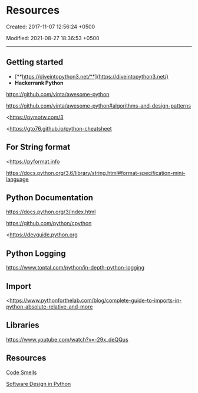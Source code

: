 # Resources

Created: 2017-11-07 12:56:24 +0500

Modified: 2021-08-27 18:36:53 +0500

---

## Getting started
-   [**https://diveintopython3.net/**](https://diveintopython3.net/)
-   **Hackerrank Python**

<https://github.com/vinta/awesome-python>

<https://github.com/vinta/awesome-python#algorithms-and-design-patterns>

<https://pymotw.com/3

<https://gto76.github.io/python-cheatsheet

## For String format

<https://pyformat.info

<https://docs.python.org/3.6/library/string.html#format-specification-mini-language>

## Python Documentation

<https://docs.python.org/3/index.html>

<https://github.com/python/cpython>

<https://devguide.python.org

## Python Logging

<https://www.toptal.com/python/in-depth-python-logging>

## Import

<https://www.pythonforthelab.com/blog/complete-guide-to-imports-in-python-absolute-relative-and-more

## Libraries

<https://www.youtube.com/watch?v=-29x_deQQus>

## Resources

[Code Smells](https://www.youtube.com/playlist?list=PLC0nd42SBTaNILCJRCd4DvzNueVN_Sr5R)

[Software Design in Python](https://www.youtube.com/playlist?list=PLC0nd42SBTaNuP4iB4L6SJlMaHE71FG6N)
